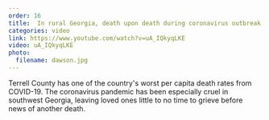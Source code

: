 ```yaml
---
order: 16
title:  In rural Georgia, death upon death during coronavirus outbreak
categories: video
link: https://www.youtube.com/watch?v=uA_IQkyqLKE
video: uA_IQkyqLKE
photo:
  filename: dawson.jpg
---
```


Terrell County has one of the country's worst per capita death rates from COVID-19. The coronavirus pandemic has been especially cruel in southwest Georgia, leaving loved ones little to no time to grieve before news of another death. 